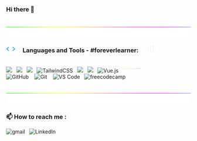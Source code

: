 ### Hi there 👋

<!--
**Manoj-Murali-s/Manoj-Murali-S** is a ✨ _special_ ✨ repository because its `README.md` (this file) appears on your GitHub profile.

Here are some ideas to get you started:

- 🔭 I’m currently working on ...
- 🌱 I’m currently learning ...
- 👯 I’m looking to collaborate on ...
- 🤔 I’m looking for help with ...
- 💬 Ask me about ...
- 📫 How to reach me: ...
- 😄 Pronouns: ...
- ⚡ Fun fact: ...
-->
<!--Made By manoj-murali-s-->

<div align=center>
   <a href="https://github.com/manoj-murali-s">
   <img height=50 width=100% src="static/divider.gif">
   </a>
</div>
<div style='display:flex;align-items:center;gap:20px;'>
<img src="static/codegif.webp" width ="25">
<h3 align="left ">   Languages and Tools - #foreverlearner:</h3><img src="static/statsgif.webp" width="35"></div>

<p align="left">
     <img src="https://img.shields.io/badge/HTML5-E34F26?style=for-the-badge&logo=html5&logoColor=white" />&nbsp;&nbsp;
     <img src="https://img.shields.io/badge/CSS3-1572B6?style=for-the-badge&logo=css3&logoColor=white" />&nbsp;&nbsp;
     <img src="https://img.shields.io/badge/JavaScript-F7DF1E?style=for-the-badge&logo=javascript&logoColor=black" />&nbsp;&nbsp;       
     <img alt="TailwindCSS" src="https://img.shields.io/badge/Tailwind_CSS-38B2AC?style=for-the-badge&logo=tailwind-css&logoColor=white"/>&nbsp;&nbsp;    
     <img src="https://img.shields.io/badge/Bootstrap-563D7C?style=for-the-badge&logo=bootstrap&logoColor=white" />&nbsp;&nbsp;  
     <img src="https://img.shields.io/badge/React-20232A?style=for-the-badge&logo=react&logoColor=61DAFB"/>&nbsp;&nbsp;
     <img alt="Vue.js" src="https://img.shields.io/badge/Vue.js-35495E?style=for-the-badge&logo=vue.js&logoColor=4FC08D"/>&nbsp;&nbsp;
    


   <a href="https://github.com/manoj-murali-s">
              <img height=20 width=10% src="static/divider.gif">
          </a>
   <br>
     <img alt="GitHub" src="https://img.shields.io/badge/github%20-%23121011.svg?&style=for-the-badge&logo=github&logoColor=white"/> &nbsp;&nbsp;
     <img alt="Git" src="https://img.shields.io/badge/git%20-%23F05033.svg?&style=for-the-badge&logo=git&logoColor=white"/> &nbsp;&nbsp;
     <img alt="VS Code" src="https://img.shields.io/badge/Visual_Studio_Code-0078D4?style=for-the-badge&logo=visual%20studio%20code&logoColor=white"/>&nbsp;&nbsp;
<img alt="freecodecamp" src="https://img.shields.io/badge/freecodecamp-27273D?style=for-the-badge&logo=freecodecamp&logoColor=white"/>&nbsp;&nbsp;
    


</p>

<div align=center>
   <a href="https://github.com/manoj-murali-s">
   <img height=50 width=100% src="static/divider.gif">
   </a>
</div>


<h3 align="left "> 📫 How to reach me :</h3>
    <img alt="gmail" src="https://img.shields.io/badge/Gmail-D14836?style=for-the-badge&logo=gmail&logoColor=white"/>&nbsp;&nbsp;
    <img alt="LinkedIn" src="https://img.shields.io/badge/LinkedIn-0077B5?style=for-the-badge&logo=linkedin&logoColor=white"/>&nbsp;&nbsp;
